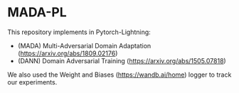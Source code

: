 # MADA-PL

This repository implements in Pytorch-Lightning:
  * (MADA) Multi-Adversarial Domain Adaptation (https://arxiv.org/abs/1809.02176) 
  * (DANN) Domain Adversarial Training (https://arxiv.org/abs/1505.07818) 

We also used the Weight and Biases (https://wandb.ai/home) logger to track our experiments.
